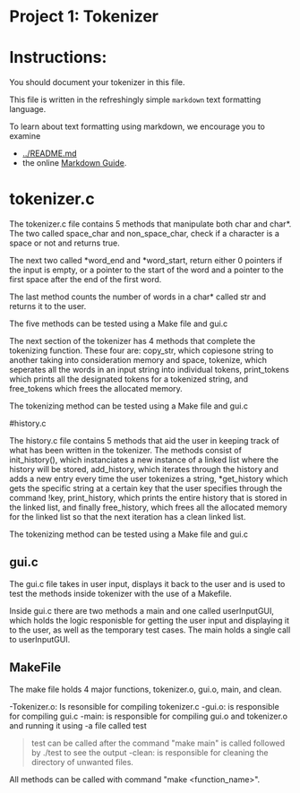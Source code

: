 Project 1: Tokenizer
====================
# Instructions:

You should document your tokenizer in this file.

This file is written in the refreshingly simple `markdown` text
formatting language.

To learn about text formatting using markdown, we encourage you to examine 
 - [../README.md](../README.md)
 - the online [Markdown Guide](https://www.markdownguide.org/).

# tokenizer.c

The tokenizer.c file contains 5 methods that manipulate both char and char*.
The two called space_char and non_space_char, check if a character is a space
or not and returns true.

The next two called *word_end and *word_start, return either 0 pointers if the
input is empty, or a pointer to the start of the word and a pointer to the
first space after the end of the first word.

The last method counts the number of words in a char* called str and returns
it to the user.

The five methods can be tested using a Make file and gui.c

The next section of the tokenizer has 4 methods that complete the tokenizing
function. These four are: copy_str, which copiesone string to another taking
into consideration memory and space, tokenize, which seperates all the words
in an input string into individual tokens, print_tokens which prints all the
designated tokens for a tokenized string, and free_tokens which frees the
allocated memory.

The tokenizing method can be tested using a Make file and gui.c

#history.c

The history.c file contains 5 methods that aid the user in keeping track of
what has been written in the tokenizer. The methods consist of init_history(),
which instanciates a new instance of a linked list where the history will be
stored, add_history, which iterates through the history and adds a new entry
every time the user tokenizes a string, *get_history which gets the specific
string at a certain key that the user specifies through the command !key,
print_history, which prints the entire history that is stored in the linked
list, and finally free_history, which frees all the allocated memory for the
linked list so that the next iteration has a clean linked list.

The tokenizing method can be tested using a Make file and gui.c

## gui.c

The gui.c file takes in user input, displays it back to the user and is used
to test the methods inside tokenizer with the use of a Makefile.

Inside gui.c there are two methods a main and one called userInputGUI, which
holds the logic responisble for getting the user input and displaying it to
the user, as well as the temporary test cases. The main holds a single call to
userInputGUI.


## MakeFile

The make file holds 4 major functions, tokenizer.o, gui.o, main, and clean.

-Tokenizer.o: Is resonsible for compiling tokenizer.c
-gui.o: is responsible for compiling gui.c
-main: is responsible for compiling gui.o and tokenizer.o and running it using
-a file called test
> test can be called after the command "make main" is called followed by
>./test to see the output
-clean: is responsible for cleaning the directory of unwanted files.

All methods can be called with command "make <function_name>".
